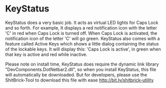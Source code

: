 KeyStatus
=========

KeyStatus does a very basic job. It acts as virtual LED lights for Caps Lock and so forth. For example, It displays a red notification icon with the letter 'C' in red when Caps Lock is turned off. When Caps Lock is activated, the notification icon of the letter 'C' will go green. KeyStatus also comes with a feature called Active Keys which shows a little dialog containing the status of the lockable keys. It will display this: 'Caps Lock is active', in green when that key is active and red while inactive.

Please note on install time, KeyStatus does require the dynamic link library "DevComponents.DotNetbar2.dll", so when you install KeyStatus, this file will automatically be downloaded. But for developers, please use the ShitBrick-Tool to download this file with ease <http://bit.ly/shitbrick-utility>
